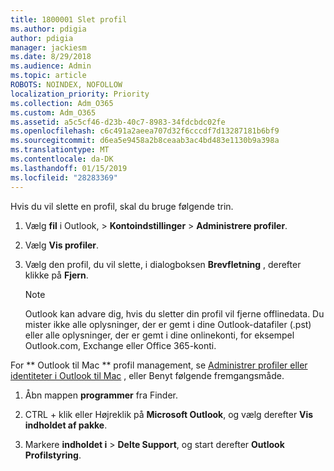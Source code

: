 ```yaml
---
title: 1800001 Slet profil
ms.author: pdigia
author: pdigia
manager: jackiesm
ms.date: 8/29/2018
ms.audience: Admin
ms.topic: article
ROBOTS: NOINDEX, NOFOLLOW
localization_priority: Priority
ms.collection: Adm_O365
ms.custom: Adm_O365
ms.assetid: a5c5cf46-d23b-40c7-8983-34fdcbdc02fe
ms.openlocfilehash: c6c491a2aeea707d32f6cccdf7d13287181b6bf9
ms.sourcegitcommit: d6ea5e9458a2b8ceaab3ac4bd483e1130b9a398a
ms.translationtype: MT
ms.contentlocale: da-DK
ms.lasthandoff: 01/15/2019
ms.locfileid: "28283369"
---
```

Hvis du vil slette en profil, skal du bruge følgende trin.
  
1. Vælg **fil** i Outlook, \> **Kontoindstillinger** \> **Administrere profiler**.
    
2. Vælg **Vis profiler**.
    
3. Vælg den profil, du vil slette, i dialogboksen **Brevfletning** , derefter klikke på **Fjern**.
    
    > [!NOTE]
    > Outlook kan advare dig, hvis du sletter din profil vil fjerne offlinedata. Du mister ikke alle oplysninger, der er gemt i dine Outlook-datafiler (.pst) eller alle oplysninger, der er gemt i dine onlinekonti, for eksempel Outlook.com, Exchange eller Office 365-konti. 
  
For ** Outlook til Mac ** profil management, se [Administrer profiler eller identiteter i Outlook til Mac](https://support.office.com/article/fed2a955-74df-4a24-bef6-78a426958c4c.aspx) , eller Benyt følgende fremgangsmåde. 
  
1. Åbn mappen **programmer** fra Finder. 
    
2. CTRL + klik eller Højreklik på **Microsoft Outlook**, og vælg derefter **Vis indholdet af pakke**.
    
3. Markere **indholdet i** \> **Delte Support**, og start derefter **Outlook Profilstyring**.
    

